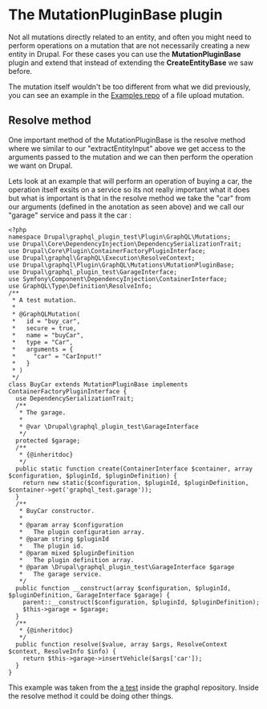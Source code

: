 # The MutationPluginBase plugin

Not all mutations directly related to an entity, and often you might need to perform operations on a mutation that are not necessarily creating a new entity in Drupal. For these cases you can use the **MutationPluginBase** plugin and extend that instead of extending the **CreateEntityBase** we saw before.

The mutation itself wouldn't be too different from what we did previously, you can see an example in the [Examples repo](https://github.com/drupal-graphql/graphql-examples/blob/master/src/Plugin/GraphQL/Mutations/FileUpload.php) of a file upload mutation. 

## Resolve method

One important method of the MutationPluginBase is the resolve method where we similar to our "extractEntityInput" above we get access to the arguments passed to the mutation and we can then perform the operation we want on Drupal.

Lets look at an example that will perform an operation of buying a car, the operation itself exsits on a service so its not really important what it does but what is important is that in the resolve method we take the "car" from our arguments (defined in the anotation as seen above) and we call our "garage" service and pass it the car : 

```
<?php
namespace Drupal\graphql_plugin_test\Plugin\GraphQL\Mutations;
use Drupal\Core\DependencyInjection\DependencySerializationTrait;
use Drupal\Core\Plugin\ContainerFactoryPluginInterface;
use Drupal\graphql\GraphQL\Execution\ResolveContext;
use Drupal\graphql\Plugin\GraphQL\Mutations\MutationPluginBase;
use Drupal\graphql_plugin_test\GarageInterface;
use Symfony\Component\DependencyInjection\ContainerInterface;
use GraphQL\Type\Definition\ResolveInfo;
/**
 * A test mutation.
 *
 * @GraphQLMutation(
 *   id = "buy_car",
 *   secure = true,
 *   name = "buyCar",
 *   type = "Car",
 *   arguments = {
 *     "car" = "CarInput!"
 *   }
 * )
 */
class BuyCar extends MutationPluginBase implements ContainerFactoryPluginInterface {
  use DependencySerializationTrait;
  /**
   * The garage.
   *
   * @var \Drupal\graphql_plugin_test\GarageInterface
   */
  protected $garage;
  /**
   * {@inheritdoc}
   */
  public static function create(ContainerInterface $container, array $configuration, $pluginId, $pluginDefinition) {
    return new static($configuration, $pluginId, $pluginDefinition, $container->get('graphql_test.garage'));
  }
  /**
   * BuyCar constructor.
   *
   * @param array $configuration
   *   The plugin configuration array.
   * @param string $pluginId
   *   The plugin id.
   * @param mixed $pluginDefinition
   *   The plugin definition array.
   * @param \Drupal\graphql_plugin_test\GarageInterface $garage
   *   The garage service.
   */
  public function __construct(array $configuration, $pluginId, $pluginDefinition, GarageInterface $garage) {
    parent::__construct($configuration, $pluginId, $pluginDefinition);
    $this->garage = $garage;
  }
  /**
   * {@inheritdoc}
   */
  public function resolve($value, array $args, ResolveContext $context, ResolveInfo $info) {
    return $this->garage->insertVehicle($args['car']);
  }
}
```

This example was taken from the [a test](https://github.com/drupal-graphql/graphql/blob/188be525a007f385a3d3c4f8d2900b62a0150a5f/tests/modules/graphql_plugin_test/src/Plugin/GraphQL/Mutations/BuyCar.php) inside the graphql repository. Inside the resolve method it could be doing other things.
